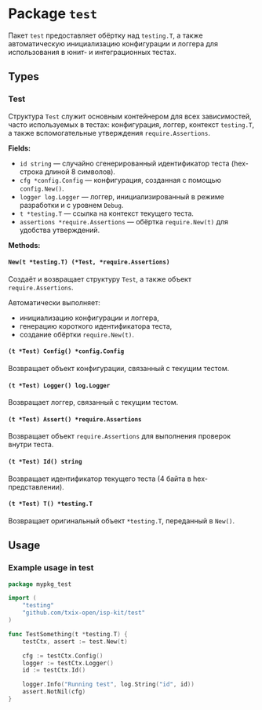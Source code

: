 # Package `test`

Пакет `test` предоставляет обёртку над `testing.T`, а также автоматическую инициализацию конфигурации и логгера для использования в юнит- и интеграционных тестах.

## Types

### Test

Структура `Test` служит основным контейнером для всех зависимостей, часто используемых в тестах: конфигурация, логгер, контекст `testing.T`, а также вспомогательные утверждения `require.Assertions`.

**Fields:**

* `id string` — случайно сгенерированный идентификатор теста (hex-строка длиной 8 символов).
* `cfg *config.Config` — конфигурация, созданная с помощью `config.New()`.
* `logger log.Logger` — логгер, инициализированный в режиме разработки и с уровнем `Debug`.
* `t *testing.T` — ссылка на контекст текущего теста.
* `assertions *require.Assertions` — обёртка `require.New(t)` для удобства утверждений.

**Methods:**

#### `New(t *testing.T) (*Test, *require.Assertions)`

Создаёт и возвращает структуру `Test`, а также объект `require.Assertions`.

Автоматически выполняет:

* инициализацию конфигурации и логгера,
* генерацию короткого идентификатора теста,
* создание обёртки `require.New(t)`.

#### `(t *Test) Config() *config.Config`

Возвращает объект конфигурации, связанный с текущим тестом.

#### `(t *Test) Logger() log.Logger`

Возвращает логгер, связанный с текущим тестом.

#### `(t *Test) Assert() *require.Assertions`

Возвращает объект `require.Assertions` для выполнения проверок внутри теста.

#### `(t *Test) Id() string`

Возвращает идентификатор текущего теста (4 байта в hex-представлении).

#### `(t *Test) T() *testing.T`

Возвращает оригинальный объект `*testing.T`, переданный в `New()`.

## Usage

### Example usage in test

```go
package mypkg_test

import (
	"testing"
	"github.com/txix-open/isp-kit/test"
)

func TestSomething(t *testing.T) {
	testCtx, assert := test.New(t)

	cfg := testCtx.Config()
	logger := testCtx.Logger()
	id := testCtx.Id()

	logger.Info("Running test", log.String("id", id))
	assert.NotNil(cfg)
}
```
